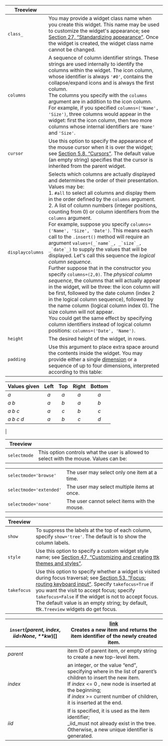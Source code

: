 ﻿|Treeview||
|--|--|
| `class_` | You may provide a widget class name when you create this widget. This name may be used to customize the widget's appearance; see [Section 27, “Standardizing appearance”](http://infohost.nmt.edu/tcc/help/pubs/tkinter/web/option-database.html "27. Standardizing appearance and the option database"). Once the widget is created, the widget class name cannot be changed. |
| `columns` |A sequence of column identifier strings. These strings are used internally to identify the columns within the widget. The icon column, whose identifier is always `'#0'`, contains the collapse/expand icons and is always the first column.<br> The columns you specify with the `columns` argument are in addition to the icon column.<br>For example, if you specified `columns=('Name', 'Size')`, three columns would appear in the widget: first the icon column, then two more columns whose internal identifiers are `'Name'` and `'Size'`. |
| `cursor` | Use this option to specify the appearance of the mouse cursor when it is over the widget; see [Section 5.8, “Cursors”](http://infohost.nmt.edu/tcc/help/pubs/tkinter/web/cursors.html "5.8. Cursors"). The default value (an empty string) specifies that the cursor is inherited from the parent widget. |
| `displaycolumns` | Selects which columns are actually displayed and determines the order of their presentation. Values may be: <br> 1. `#all` to select all columns and display them in the order defined by the `columns` argument.<br> 2. A list of column numbers (integer positions, counting from 0) or column identifiers from the `columns` argument. <br>    For example, suppose you specify `columns=('Name', 'Size', 'Date')`. This means each call to the `.insert()` method will require an argument ``values=(_`name`_, _`size`_, _`date`_)`` to supply the values that will be displayed. Let's call this sequence the _logical column sequence_. <br>    Further suppose that in the constructor you specify `columns=(2,0)`. The _physical column sequence_, the columns that will actually appear in the widget, will be three: the icon column will be first, followed by the date column (index 2 in the logical column sequence), followed by the name column (logical column index 0). The size column will not appear. <br>    You could get the same effect by specifying column identifiers instead of logical column positions: `columns=('Date', 'Name')`. |
| `height` | The desired height of the widget, in rows. |
| `padding` | Use this argument to place extra space around the contents inside the widget. You may provide either a single [dimension](http://infohost.nmt.edu/tcc/help/pubs/tkinter/web/dimensions.html "5.1. Dimensions") or a sequence of up to four dimensions, interpreted according to this table: <br> 

| Values given | Left | Top | Right | Bottom |
| :-- | :-: | :-: | :-: | :-: |
| _a_ | _a_ | _a_ | _a_ | _a_ |
| _a b_ | _a_ | _b_ | _a_ | _b_ |
| _a b c_ | _a_ | _c_ | _b_ | _c_ |
| _a b c d_ | _a_ | _b_ | _c_ | _d_ |

|


|Treeview||
|--|--|
| `selectmode` | This option controls what the user is allowed to select with the mouse. Values can be:

|||
|--|--|
| `selectmode='browse'` | The user may select only one item at a time. |
| `selectmode='extended'` | The user may select multiple items at once. |
| `selectmode='none'` | The user cannot select items with the mouse. |


|Treeview||
|--|--|
| `show` | To suppress the labels at the top of each column, specify `show='tree'`. The default is to show the column labels. |
| `style` | Use this option to specify a custom widget style name; see [Section 47, “Customizing and creating ttk themes and styles”](http://infohost.nmt.edu/tcc/help/pubs/tkinter/web/ttk-themes.html "47. Customizing and creating ttk themes and styles"). |
| `takefocus` | Use this option to specify whether a widget is visited during focus traversal; see [Section 53, “Focus: routing keyboard input”](http://infohost.nmt.edu/tcc/help/pubs/tkinter/web/focus.html "53. Focus: routing keyboard input"). Specify `takefocus=True` if you want the visit to accept focus; specify `takefocus=False` if the widget is not to accept focus. The default value is an empty string; by default, ttk`.Treeview` widgets do get focus. |



|`insert`(_parent_, _index_, _iid=None_, _**kw_)[]|[link](https://docs.python.org/3/library/tkinter.ttk.html#tkinter.ttk.Treeview.insert "Permalink to this definition")<br>Creates a new item and returns the item identifier of the newly created item.|
|-|-|
| _parent_ | item ID of parent item, or empty string to create a new top-level item. |
| _index_ | an integer, or the value “end”, specifying where in the list of parent’s children to insert the new item. <br> If _index_ <= 0 , new node is inserted at the beginning; <br> if _index_ >= current number of children, it is inserted at the end. | 
| _iid_ | If is specified, it is used as the item identifier; <br> _iid_must not already exist in the tree. Otherwise, a new unique identifier is generated. 


